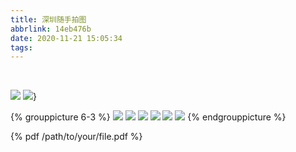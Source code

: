 ```yaml
---
title: 深圳随手拍图
abbrlink: 14eb476b
date: 2020-11-21 15:05:34
tags:
---
```

&emsp;&emsp;


![](https://cdn.jsdelivr.net/gh/pzb568/blog_filescdn@1.0/IMG_20201018_161925.jpg)
![](https://cdn.jsdelivr.net/gh/pzb568/blog_filescdn@1.0/IMG_20201121_103343.jpg)}




{% grouppicture 6-3 %}
  ![](/images/docs/next.svg)
  ![](/images/docs/next.svg)
  ![](/images/docs/next.svg)
  ![](/images/docs/next.svg)
  ![](/images/docs/next.svg)
  ![](/images/docs/next.svg)
{% endgrouppicture %}


{% pdf /path/to/your/file.pdf %}
